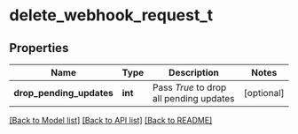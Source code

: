 # delete_webhook_request_t

## Properties
Name | Type | Description | Notes
------------ | ------------- | ------------- | -------------
**drop_pending_updates** | **int** | Pass *True* to drop all pending updates | [optional] 

[[Back to Model list]](../README.md#documentation-for-models) [[Back to API list]](../README.md#documentation-for-api-endpoints) [[Back to README]](../README.md)


